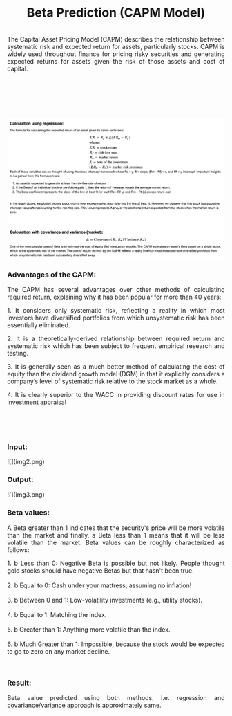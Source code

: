 <h1 style="text-align: center;">Beta Prediction (CAPM Model)</h1>
<p style="text-align: justify;"><br />The Capital Asset Pricing Model (CAPM) describes the relationship between systematic risk and expected return for assets, particularly stocks. CAPM is widely used throughout finance for pricing risky securities and generating expected returns for assets given the risk of those assets and cost of capital.</p>
<p style="text-align: justify;">&nbsp;</p>
<p style="text-align: justify;">&nbsp;</p>
<p style="text-align: justify;">&nbsp;</p>

![](img1.png)

<h3>Advantages of the CAPM:</h3>
<p style="text-align: justify;">The CAPM has several advantages over other methods of calculating required return, explaining why it has been popular for more than 40 years:</p>
<p style="text-align: justify;">1. It considers only systematic risk, reflecting a reality in which most investors have diversified portfolios from which unsystematic risk has been essentially eliminated.</p>
<p style="text-align: justify;">2. It is a theoretically-derived relationship between required return and systematic risk which has been subject to frequent empirical research and testing.</p>
<p style="text-align: justify;">3. It is generally seen as a much better method of calculating the cost of equity than the dividend growth model (DGM) in that it explicitly considers a company&rsquo;s level of systematic risk relative to the stock market as a whole.</p>
<p style="text-align: justify;">4. It is clearly superior to the WACC in providing discount rates for use in investment appraisal</p>
<p style="text-align: justify;">&nbsp;</p>
<p style="text-align: justify;">&nbsp;</p>
<h3>Input:</h3>
![](img2.png)
<h3>Output:</h3>
![](img3.png)
<h3>Beta values:</h3>
<p style="text-align: justify;">A Beta greater than 1 indicates that the security's price will be more volatile than the market and finally, a Beta less than 1 means that it will be less volatile than the market. Beta values can be roughly characterized as follows:</p>
<p style="text-align: justify;">1. b Less than 0: Negative Beta is possible but not likely. People thought gold stocks should have negative Betas but that hasn't been true. <br /><br />2. b Equal to 0: Cash under your mattress, assuming no inflation! <br /><br />3. b Between 0 and 1: Low-volatility investments (e.g., utility stocks). <br /><br />4. b Equal to 1: Matching the index. <br /><br />5. b Greater than 1: Anything more volatile than the index. <br /><br />6. b Much Greater than 1: Impossible, because the stock would be expected to go to zero on any market decline.</p>
<p style="text-align: justify;">&nbsp;</p>
<h3>Result:</h3>
<p style="text-align: justify;">Beta value predicted using both methods, i.e. regression and covariance/variance approach is approximately same.</p>
